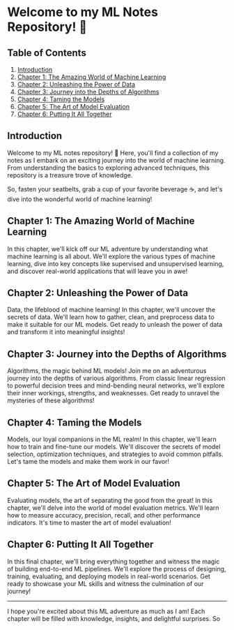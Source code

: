# Welcome to my ML Notes Repository! 🚀

## Table of Contents

1. [Introduction](#introduction)
2. [Chapter 1: The Amazing World of Machine Learning](#chapter-1)
3. [Chapter 2: Unleashing the Power of Data](#chapter-2)
4. [Chapter 3: Journey into the Depths of Algorithms](#chapter-3)
5. [Chapter 4: Taming the Models](#chapter-4)
6. [Chapter 5: The Art of Model Evaluation](#chapter-5)
7. [Chapter 6: Putting It All Together](#chapter-6)

## Introduction <a name="introduction"></a>

Welcome to my ML notes repository! 🎉 Here, you'll find a collection of my notes as I embark on an exciting journey into the world of machine learning. From understanding the basics to exploring advanced techniques, this repository is a treasure trove of knowledge.

So, fasten your seatbelts, grab a cup of your favorite beverage ☕, and let's dive into the wonderful world of machine learning!

## Chapter 1: The Amazing World of Machine Learning <a name="chapter-1"></a>

In this chapter, we'll kick off our ML adventure by understanding what machine learning is all about. We'll explore the various types of machine learning, dive into key concepts like supervised and unsupervised learning, and discover real-world applications that will leave you in awe!

## Chapter 2: Unleashing the Power of Data <a name="chapter-2"></a>

Data, the lifeblood of machine learning! In this chapter, we'll uncover the secrets of data. We'll learn how to gather, clean, and preprocess data to make it suitable for our ML models. Get ready to unleash the power of data and transform it into meaningful insights!

## Chapter 3: Journey into the Depths of Algorithms <a name="chapter-3"></a>

Algorithms, the magic behind ML models! Join me on an adventurous journey into the depths of various algorithms. From classic linear regression to powerful decision trees and mind-bending neural networks, we'll explore their inner workings, strengths, and weaknesses. Get ready to unravel the mysteries of these algorithms!

## Chapter 4: Taming the Models <a name="chapter-4"></a>

Models, our loyal companions in the ML realm! In this chapter, we'll learn how to train and fine-tune our models. We'll discover the secrets of model selection, optimization techniques, and strategies to avoid common pitfalls. Let's tame the models and make them work in our favor!

## Chapter 5: The Art of Model Evaluation <a name="chapter-5"></a>

Evaluating models, the art of separating the good from the great! In this chapter, we'll delve into the world of model evaluation metrics. We'll learn how to measure accuracy, precision, recall, and other performance indicators. It's time to master the art of model evaluation!

## Chapter 6: Putting It All Together <a name="chapter-6"></a>

In this final chapter, we'll bring everything together and witness the magic of building end-to-end ML pipelines. We'll explore the process of designing, training, evaluating, and deploying models in real-world scenarios. Get ready to showcase your ML skills and witness the culmination of our journey!

---

I hope you're excited about this ML adventure as much as I am! Each chapter will be filled with knowledge, insights, and delightful surprises. So
